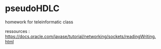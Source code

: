 # pseudoHDLC
homework for teleinformatic class


ressources : https://docs.oracle.com/javase/tutorial/networking/sockets/readingWriting.html
